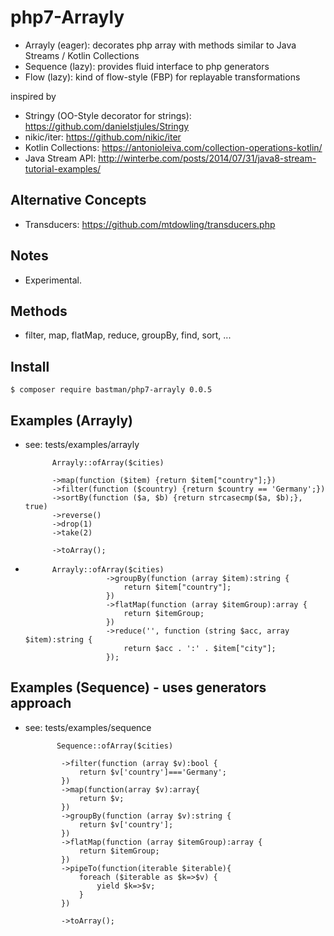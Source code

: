 # php7-Arrayly
- Arrayly (eager): decorates php array with methods similar to Java Streams / Kotlin Collections
- Sequence (lazy): provides fluid interface to php generators
- Flow (lazy): kind of flow-style (FBP) for replayable transformations


inspired by 
- Stringy (OO-Style decorator for strings): https://github.com/danielstjules/Stringy
- nikic/iter: https://github.com/nikic/iter
- Kotlin Collections: https://antonioleiva.com/collection-operations-kotlin/
- Java Stream API: http://winterbe.com/posts/2014/07/31/java8-stream-tutorial-examples/

## Alternative Concepts
- Transducers: https://github.com/mtdowling/transducers.php

## Notes
- Experimental.

## Methods
 - filter, map, flatMap, reduce, groupBy, find, sort, ...
 
## Install
    $ composer require bastman/php7-arrayly 0.0.5

## Examples (Arrayly)
- see: tests/examples/arrayly

            Arrayly::ofArray($cities)
            
            ->map(function ($item) {return $item["country"];})
            ->filter(function ($country) {return $country == 'Germany';})
            ->sortBy(function ($a, $b) {return strcasecmp($a, $b);}, true)
            ->reverse()
            ->drop(1)
            ->take(2)
            
            ->toArray();
-             
            Arrayly::ofArray($cities)
                        ->groupBy(function (array $item):string {
                            return $item["country"];
                        })
                        ->flatMap(function (array $itemGroup):array {
                            return $itemGroup;
                        })
                        ->reduce('', function (string $acc, array $item):string {
                            return $acc . ':' . $item["city"];
                        });
                        
## Examples (Sequence)  - uses generators approach           
- see: tests/examples/sequence

             Sequence::ofArray($cities)
             
              ->filter(function (array $v):bool {
                  return $v['country']==='Germany';
              })
              ->map(function(array $v):array{
                  return $v;
              })
              ->groupBy(function (array $v):string {
                  return $v['country'];
              })
              ->flatMap(function (array $itemGroup):array {
                  return $itemGroup;
              })
              ->pipeTo(function(iterable $iterable){
                  foreach ($iterable as $k=>$v) {
                      yield $k=>$v;
                  }
              })
              
              ->toArray();